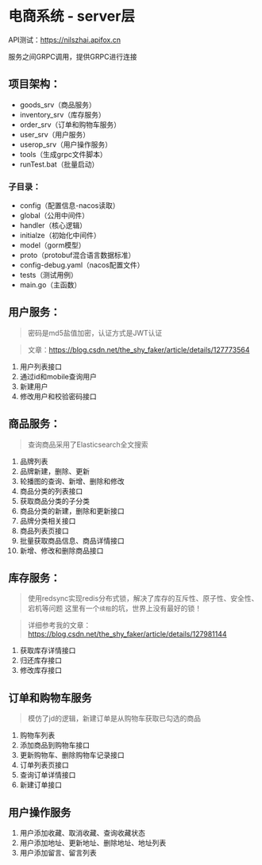 # 电商系统 - server层

API测试：https://nilszhai.apifox.cn

服务之间GRPC调用，提供GRPC进行连接

## 项目架构：
- goods_srv（商品服务）
- inventory_srv（库存服务）
- order_srv（订单和购物车服务）
- user_srv（用户服务）
- userop_srv（用户操作服务）
- tools（生成grpc文件脚本）
- runTest.bat（批量启动）
### 子目录：
- config（配置信息-nacos读取）
- global（公用中间件）
- handler（核心逻辑）
- initialze（初始化中间件）
- model（gorm模型）
- proto（protobuf混合语言数据标准）
- config-debug.yaml（nacos配置文件）
- tests（测试用例）
- main.go（主函数）



## 用户服务：
>密码是md5盐值加密，认证方式是JWT认证

>文章：https://blog.csdn.net/the_shy_faker/article/details/127773564

1. 用户列表接口
2. 通过id和mobile查询用户
3. 新建用户
4. 修改用户和校验密码接口

## 商品服务：

>查询商品采用了Elasticsearch全文搜索

1. 品牌列表
2. 品牌新建，删除、更新
3. 轮播图的查询、新增、删除和修改
4. 商品分类的列表接口
5. 获取商品分类的子分类
6. 商品分类的新建，删除和更新接口
7. 品牌分类相关接口
8. 商品列表页接口
9. 批量获取商品信息、商品详情接口
10. 新增、修改和删除商品接口

## 库存服务：
> 使用redsync实现redis分布式锁，解决了库存的互斥性、原子性、安全性、宕机等问题
这里有一个`续租`的坑，世界上没有最好的锁！

>详细参考我的文章：https://blog.csdn.net/the_shy_faker/article/details/127981144
1. 获取库存详情接口
2. 归还库存接口
3. 修改库存接口

## 订单和购物车服务
>模仿了jd的逻辑，新建订单是从购物车获取已勾选的商品
1. 购物车列表
2. 添加商品到购物车接口
3. 更新购物车、删除购物车记录接口
4. 订单列表页接口
5. 查询订单详情接口
6. 新建订单接口

## 用户操作服务
1. 用户添加收藏、取消收藏、查询收藏状态
2. 用户添加地址、更新地址、删除地址、地址列表
3. 用户添加留言、留言列表

